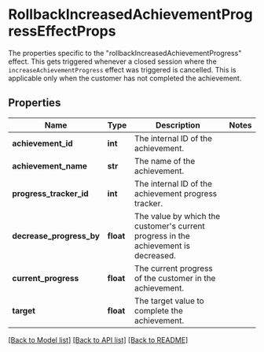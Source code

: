 # RollbackIncreasedAchievementProgressEffectProps

The properties specific to the \"rollbackIncreasedAchievementProgress\" effect. This gets triggered whenever a closed session where the `increaseAchievementProgress` effect was triggered is cancelled. This is applicable only when the customer has not completed the achievement.
## Properties
Name | Type | Description | Notes
------------ | ------------- | ------------- | -------------
**achievement_id** | **int** | The internal ID of the achievement. | 
**achievement_name** | **str** | The name of the achievement. | 
**progress_tracker_id** | **int** | The internal ID of the achievement progress tracker. | 
**decrease_progress_by** | **float** | The value by which the customer&#39;s current progress in the achievement is decreased. | 
**current_progress** | **float** | The current progress of the customer in the achievement. | 
**target** | **float** | The target value to complete the achievement. | 

[[Back to Model list]](../README.md#documentation-for-models) [[Back to API list]](../README.md#documentation-for-api-endpoints) [[Back to README]](../README.md)


